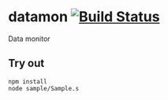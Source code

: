 
# datamon [![Build Status](https://travis-ci.org/Wandalen/datamon.svg?branch=master)](https://travis-ci.org/Wandalen/datamon)

Data monitor

## Try out
```
npm install
node sample/Sample.s
```
